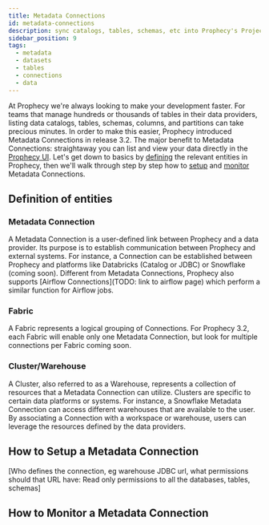 ```yaml
---
title: Metadata Connections
id: metadata-connections
description: sync catalogs, tables, schemas, etc into Prophecy's Project viewer
sidebar_position: 9
tags:
  - metadata
  - datasets
  - tables
  - connections
  - data
---
```


At Prophecy we're always looking to make your development faster. For teams that manage hundreds or thousands of tables in their data providers, listing data catalogs, tables, schemas, columns, and partitions can take precious minutes. In order to make this easier, Prophecy introduced Metadata Connections in release 3.2. The major benefit to Metadata Connections: straightaway you can list and view your data directly in the [Prophecy UI](/docs/concepts/project/project-browser.md#Environment-tab). Let's get down to basics by [defining](/docs/metadata/metadata-connections.md/#definition-of-entities) the relevant entities in Prophecy, then we'll walk through step by step how to [setup](/docs/metadata/metadata-connections.md/#how-to-setup-a-connection) and [monitor](/docs/metadata/metadata-connections.md/#how-to-monitor-a-connection) Metadata Connections.

## Definition of entities

### Metadata Connection

A Metadata Connection is a user-defined link between Prophecy and a data provider. Its purpose is to establish communication between Prophecy and external systems. For instance, a Connection can be established between Prophecy and platforms like Databricks (Catalog or JDBC) or Snowflake (coming soon). Different from Metadata Connections, Prophecy also supports [Airflow Connections](TODO: link to airflow page) which perform a similar function for Airflow jobs.

### Fabric

A Fabric represents a logical grouping of Connections. For Prophecy 3.2, each Fabric will enable only one Metadata Connection, but look for multiple connections per Fabric coming soon.

### Cluster/Warehouse

A Cluster, also referred to as a Warehouse, represents a collection of resources that a Metadata Connection can utilize. Clusters are specific to certain data platforms or systems. For instance, a Snowflake Metadata Connection can access different warehouses that are available to the user. By associating a Connection with a workspace or warehouse, users can leverage the resources defined by the data providers.

## How to Setup a Metadata Connection

[Who defines the connection, eg warehouse JDBC url, what permissions should that URL have: Read only permissions to all the databases, tables, schemas]

## How to Monitor a Metadata Connection
